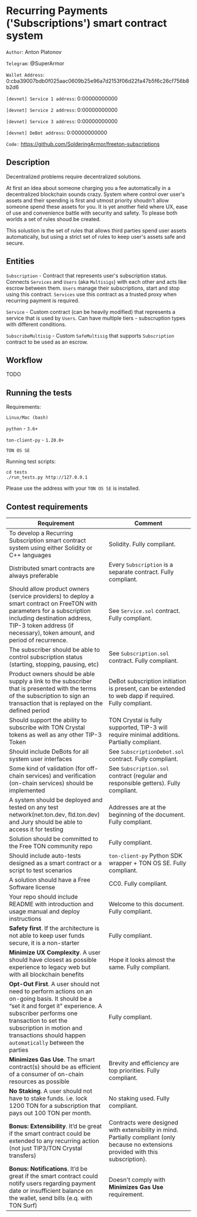 # Recurring Payments ('Subscriptions') smart contract system

`Author`: Anton Platonov

`Telegram`: @SuperArmor

`Wallet Address`: 0:cba39007bdb0f025aac0609b25e96a7d2153f06d22fa47b5f6c26cf756b8b2d6

`[devnet] Service 1 address`: 0:00000000000

`[devnet] Service 2 address`: 0:00000000000

`[devnet] Service 3 address`: 0:00000000000

`[devnet] DeBot address`: 0:00000000000

`Code:` https://github.com/SolderingArmor/freeton-subscriptions

## Description

Decentralized problems require decentralized solutions.

At first an idea about someone charging you a fee automatically in a decentralized blockchain sounds crazy. System where control over user's assets and their spending is first and utmost priority shoudn't allow someone spend these assets for you. It is yet another field where UX, ease of use and convenience battle with security and safety. To please both worlds a set of rules shoud be created. 

This solustion is the set of rules that allows third parties spend user assets automatically, but using a strict set of rules to keep user's assets safe and secure.

## Entities

`Subscription` - Contract that represents user's subscription status. Connects `Services` and `Users` (aka `Multisigs`) with each other and acts like escrow between them. `Users` manage their subscriptions, start and stop using this contract. `Services` use this contract as a trusted proxy when recurring payment is required. 

`Service` - Custom contract (can be heavily modified) that represents a service that is used by `Users`. Can have multiple tiers - subscruption types with different conditions.

`SubscribeMultisig` - Custom `SafeMultisig` that supports `Subscription` contract to be used as an escrow.

## Workflow

TODO

## Running the tests

Requirements:

`Linux/Mac (bash)`

`python` - `3.6+`

`ton-client-py` - `1.20.0+`

`TON OS SE`

Running test scripts:

```
cd tests
./run_tests.py http://127.0.0.1
```

Please use the address with your `TON OS SE` is installed.

## Contest requirements

| Requirement | Comment |
|---|---|
| To develop a Recurring Subscription smart contract system using either Solidity or C++ languages | Solidity. Fully compliant. |
| Distributed smart contracts are always preferable | Every `Subscription` is a separate contract. Fully compliant. |
| Should allow product owners (service providers) to deploy a smart contract on FreeTON with parameters for a subscription including destination address, TIP-3 token address (if necessary), token amount, and period of recurrence. | See `Service.sol` contract. Fully compliant. |
| The subscriber should be able to control subscription status (starting, stopping, pausing, etc) | See `Subscription.sol` contract. Fully compliant. |
| Product owners should be able supply a link to the subscriber that is presented with the terms of the subscription to sign an transaction that is replayed on the defined period | DeBot subscription initiation is present, can be extended to web dapp if required. Fully compliant. |
| Should support the ability to subscribe with TON Crystal tokens as well as any other TIP-3 Token | TON Crystal is fully supported, TIP-3 will require minimal additions. Partially compliant. |
| Should include DeBots for all system user interfaces | See `SubscriptionDebot.sol` contract. Fully compliant. |
| Some kind of validation (for off-chain services) and verification (on-chain services) should be implemented | See `Subscription.sol` contract (regular and responsible getters). Fully compliant. |
| A system should be deployed and tested on any test network(net.ton.dev, fld.ton.dev) and Jury should be able to access it for testing | Addresses are at the beginning of the document. Fully compliant. |
| Solution should be committed to the Free TON community repo | Fully compliant. |
| Should include auto-tests designed as a smart contract or a script to test scenarios | `ton-client-py` Python SDK wrapper + TON OS SE. Fully compliant. |
| A solution should have a Free Software license | CC0. Fully compliant. |
| Your repo should include README with introduction and usage manual and deploy instructions | Welcome to this document. Fully compliant. |
| **Safety first**. If the architecture is not able to keep user funds secure, it is a non-starter | Fully compliant. |
| **Minimize UX Complexity**. A user should have closest as possible experience to legacy web but with all blockchain benefits | Hope it looks almost the same. Fully compliant. |
| **Opt-Out First**. A user should not need to perform actions on an on-going basis. It should be a “set it and forget it” experience. A subscriber performs one transaction to set the subscription in motion and transactions should happen `automatically` between the parties | Fully compliant. |
| **Minimizes Gas Use**. The smart contract(s) should be as efficient of a consumer of on-chain resources as possible | Brevity and efficiency are top priorities. Fully compliant. |
| **No Staking**. A user should not have to stake funds. i.e. lock 1200 TON for a subscription that pays out 100 TON per month. | No staking used. Fully compliant. |
| **Bonus: Extensibility**. It’d be great if the smart contract could be extended to any recurring action (not just TIP3/TON Crystal transfers) | Contracts were designed with extensibility in mind. Partially compliant (only because no extensions provided with this subscription). |
| **Bonus: Notifications**. It’d be great if the smart contract could notify users regarding payment date or insufficient balance on the wallet, send bills (e.q. with TON Surf) | Doesn't comply with **Minimizes Gas Use** requirement. |